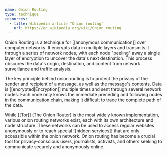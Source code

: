 ```yaml
---
name: Onion Routing
type: technique
resources:
  - title: Wikipedia article "Onion routing"
    url: https://en.wikipedia.org/wiki/Onion_routing
---
```


Onion Routing is a technique for [[anonymous communication]] over computer networks. It encrypts data in multiple layers and transmits it through a series of network nodes, with each node "peeling" away a single layer of encryption to uncover the data's next destination. This process obscures the data's origin, destination, and content from network surveillance and traffic analysis.

The key principle behind onion routing is to protect the privacy of the sender and recipient of a message, as well as the message's contents. Data is [[encrypted|Encryption]] multiple times and sent through several network nodes. Each node only knows the immediate preceding and following nodes in the communication chain, making it difficult to trace the complete path of the data.

While [[Tor]] (The Onion Router) is the most widely known implementation, various onion routing networks exist, each with its own architecture and node structure. These networks can be used to access regular websites anonymously or to reach special [[hidden services]] that are only accessible within the onion network. Onion routing has become a crucial tool for privacy-conscious users, journalists, activists, and others seeking to communicate securely and anonymously online.